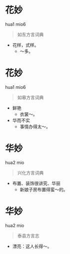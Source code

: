 # 花妙
hua1 mio6
> 如东方言词典
- 花样，式样。
  - ～多。

# 花妙
hua1 mio6
> 如皋方言词典
- 鲜艳
  - 衣裳～。
- 华而不实
  - 事情办得太～。

# 华妙
hua2 mio
> 兴化方言词典
- 布置、装饰很讲究、华丽
  - 新娘子房布置得蛮～的。

# 华妙
hua2 mio
> 泰县方言志
- 漂亮：这人长得～。
